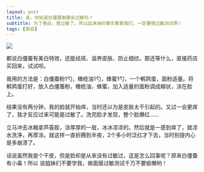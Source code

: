 ```yaml
---
layout: post
title: 亲，你知道白僵蚕面膜会过敏吗？ 
subtitle: 为了美白，我过敏了。所以血淋淋的事实教育我们，一定要做过敏测试啊！
tags: [美容]
---
```


<img src="{{ site.baseurl }}/img/wow1.jpg" />

都说白僵蚕有美白特效，还能祛斑、滋养皮肤、防止细纹。那还等什么，直接药店买回来，试试呗。

我用的方法是：白僵蚕粉1勺，橄榄油1勺，蜂蜜1勺，一个鹌鹑蛋，面粉适量。将鹌鹑蛋打好，放入白僵蚕粉，橄榄油，蜂蜜，加入适量的面粉调成糊状，涂在脸上。

结果没有两分钟，我的脸就开始痒，当时还以为是皮肤太干引起的。又过一会更痒了，我才反应过来可能是过敏了。洗完脸才发现，整个脸爆红……

立马冲去冰箱拿芦荟胶，涂厚厚的一层，冰冰凉凉的。然后就是一感到痒了，就凉水洗净，再厚涂。就这样一直折腾到半夜，2个多小时泛红才下去，当时别提内心是多崩溃了。

话说虽然我是个干皮，但是脸却是从来没有过敏过，这是怎么回事呢？原来白僵蚕有小毒！所以 说姐妹们不要学我，做面膜过敏测试千万不要偷懒哟！
